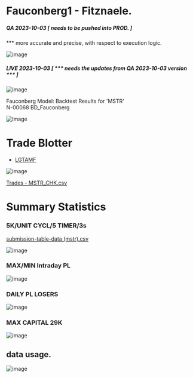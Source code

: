 # Fauconberg1 - Fitznaele.

##### QA 2023-10-03 [ needs to be pushed into PROD. ]

*** more accurate and precise, with respect to execution logic.

![image](https://github.com/bdincerTrader/Fauconberg1/assets/127531384/17cab040-ca84-4c03-98d2-1bdec176aa01)


##### LIVE 2023-10-03 [ *** needs the updates from QA 2023-10-03 version *** ]

![image](https://github.com/bdincerTrader/Fauconberg1/assets/127531384/6cd25020-780b-48a5-a720-5640eccea0a5)

 
 Fauconberg Model: Backtest Results for 'MSTR' </br>
 N-00068 BD_Fauconberg</br>

![image](https://github.com/bdincerTrader/Fauconberg1/assets/127531384/4874ba69-9a10-4239-94ec-a9619f40bc05)

# Trade Blotter

* [LGTAMF](https://archive.org/details/Bo_Dincer)

![image](https://github.com/bdincerTrader/Fauconberg1/assets/127531384/4b2179c5-6490-4d7c-8b01-fceae69ff2c0)


[Trades - MSTR_CHK.csv](https://github.com/bdincerTrader/Fauconberg1/files/11569624/Trades.-.MSTR_CHK.csv)


# Summary Statistics

### 5K/UNIT CYCL/5 TIMER/3s


[submission-table-data (mstr).csv](https://github.com/bdincerTrader/Fauconberg1/files/11569613/submission-table-data.mstr.csv)


![image](https://github.com/bdincerTrader/Fauconberg1/assets/127531384/d5345426-f1de-4a19-9cdc-e88c729db29f)

### MAX/MIN Intraday PL

![image](https://github.com/bdincerTrader/Fauconberg1/assets/127531384/bdd5faf2-809f-43ac-9226-e6b5b89e1533)

### DAILY PL LOSERS

![image](https://github.com/bdincerTrader/Fauconberg1/assets/127531384/d1b1a386-b949-4f32-afe1-443537059de8)

### MAX CAPITAL 29K
![image](https://github.com/bdincerTrader/Fauconberg1/assets/127531384/8b8bfcad-b735-4165-a97a-4ed221e40046)


## data usage.
![image](https://github.com/bdincerTrader/Fauconberg1/assets/127531384/ec014751-cecd-4777-8396-5beca628d409)
